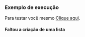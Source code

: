 ### Exemplo de execução

Para testar você mesmo [Clique aqui](https://kazuto-neves.github.io/Desafios-dio-js.io/Web-Html/Desafio_TypeScript/Desafios/Desafio4/Desafio4.html).

#### Faltou a criação de uma lista